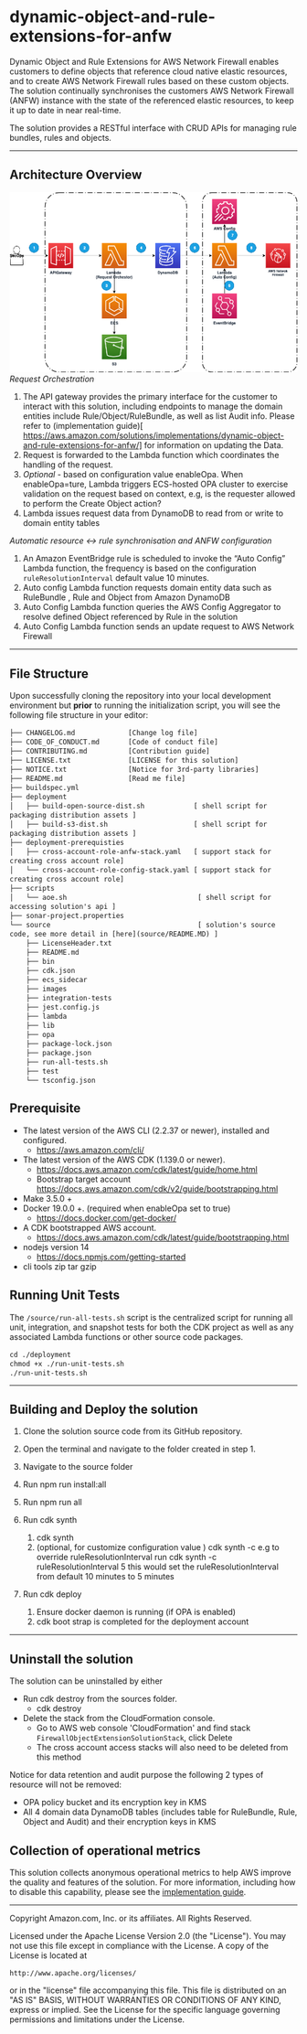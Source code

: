 # dynamic-object-and-rule-extensions-for-anfw
Dynamic Object and Rule Extensions for AWS Network Firewall enables customers to define objects that reference cloud native elastic resources, and to create AWS Network Firewall rules based on these custom objects.  The solution continually synchronises the customers AWS Network Firewall (ANFW) instance with the state of the referenced elastic resources, to keep it up to date in near real-time.

The solution provides a RESTful interface with CRUD APIs for managing rule bundles, rules and objects. 


***

## Architecture Overview

![Screenshot](source/images/solution_architect_diagram.png)
*Request Orchestration*


1. The API gateway provides the primary interface for the  customer to interact with this solution, including endpoints to manage the domain entities include Rule/Object/RuleBundle, as well as list Audit info. Please refer to (implementation guide)[ https://aws.amazon.com/solutions/implementations/dynamic-object-and-rule-extensions-for-anfw/]  for information on updating the Data.
2. Request is forwarded to the Lambda function which coordinates the handling of the request.
3. *Optional* - based on configuration value enableOpa. When enableOpa=ture, Lambda triggers ECS-hosted OPA cluster to exercise validation on the request based on context, e.g, is the requester allowed to perform the Create Object action? 
4. Lambda issues request data from DynamoDB to read from or write to domain entity tables

*Automatic resource ↔ rule synchronisation and ANFW configuration* 


1. An Amazon EventBridge rule is scheduled to invoke the “Auto Config” Lambda function, the frequency is based on the configuration `ruleResolutionInterval` default value 10 minutes.
2. Auto config Lambda function requests domain entity data such as RuleBundle , Rule and Object from Amazon DynamoDB 
3. Auto Config Lambda function queries the AWS Config Aggregator to resolve defined Object referenced by Rule in the solution
4. Auto Config Lambda function sends an update request to AWS Network Firewall

***

## File Structure

Upon successfully cloning the repository into your local development environment but **prior** to running the initialization script, you will see the following file structure in your editor:

```
├── CHANGELOG.md             [Change log file]
├── CODE_OF_CONDUCT.md       [Code of conduct file] 
├── CONTRIBUTING.md          [Contribution guide] 
├── LICENSE.txt              [LICENSE for this solution] 
├── NOTICE.txt               [Notice for 3rd-party libraries]
├── README.md                [Read me file]
├── buildspec.yml           
├── deployment
│   ├── build-open-source-dist.sh            [ shell script for packaging distribution assets ]
│   ├── build-s3-dist.sh                     [ shell script for packaging distribution assets ]
├── deployment-prerequisties        
│   ├── cross-account-role-anfw-stack.yaml   [ support stack for creating cross account role]
│   └── cross-account-role-config-stack.yaml [ support stack for creating cross account role]
├── scripts
│   └── aoe.sh                                [ shell script for accessing solution's api ]
├── sonar-project.properties
└── source                                    [ solution's source code, see more detail in [here](source/README.MD) ]
    ├── LicenseHeader.txt                     
    ├── README.md
    ├── bin
    ├── cdk.json
    ├── ecs_sidecar
    ├── images
    ├── integration-tests
    ├── jest.config.js
    ├── lambda
    ├── lib
    ├── opa
    ├── package-lock.json
    ├── package.json
    ├── run-all-tests.sh
    ├── test
    └── tsconfig.json

```

## Prerequisite
* The latest version of the AWS CLI (2.2.37 or newer), installed and configured.
    * https://aws.amazon.com/cli/
* The latest version of the AWS CDK (1.139.0 or newer).
    * https://docs.aws.amazon.com/cdk/latest/guide/home.html
    * Bootstrap target account https://docs.aws.amazon.com/cdk/v2/guide/bootstrapping.html
* Make 3.5.0 +
* Docker 19.0.0 +.  (required when enableOpa set to true)
    * https://docs.docker.com/get-docker/
* A CDK bootstrapped AWS account.
    * https://docs.aws.amazon.com/cdk/latest/guide/bootstrapping.html
* nodejs version 14 
    * https://docs.npmjs.com/getting-started
* cli tools zip tar gzip    


## Running Unit Tests

The `/source/run-all-tests.sh` script is the centralized script for running all unit, integration, and snapshot tests for both the CDK project as well as any associated Lambda functions or other source code packages.

```
cd ./deployment
chmod +x ./run-unit-tests.sh
./run-unit-tests.sh
```

***

## Building and Deploy the solution
1. Clone the solution source code from its GitHub repository.
2. Open the terminal and navigate to the folder created in step 1.
3. Navigate to the source folder
5. Run npm run install:all
6. Run npm run all
7. Run cdk synth
    1. cdk synth
    2. (optional, for customize configuration value ) cdk synth -c <Configuration> <Value> 
        e.g to override ruleResolutionInterval  run  cdk synth -c ruleResolutionInterval 5 this would set the ruleResolutionInterval from default 10 minutes to 5 minutes

8. Run cdk deploy
    1. Ensure docker daemon is running (if OPA is enabled)
    2. cdk boot strap is completed for the deployment account

***

## Uninstall the solution

The solution can be uninstalled by either

* Run cdk destroy from the sources folder.
    * cdk destroy
* Delete the stack from the CloudFormation console.
    * Go to AWS web console 'CloudFormation' and find stack `FirewallObjectExtensionSolutionStack`, click Delete
    * The cross account access stacks will also need to be deleted from this method

Notice for data retention and audit purpose the following 2 types of resource will not be removed:

* OPA policy bucket and its encryption key in KMS
* All 4 domain data DynamoDB tables (includes table for RuleBundle, Rule, Object and Audit) and their encryption keys in KMS


## Collection of operational metrics
This solution collects anonymous operational metrics to help AWS improve the quality and features of the solution. For more information, including how to disable this capability, please see the [implementation guide](https://aws.amazon.com/solutions/implementations/dynamic-object-and-rule-extensions-for-anfw/collection-of-operational-metrics.html).

***

Copyright Amazon.com, Inc. or its affiliates. All Rights Reserved.

Licensed under the Apache License Version 2.0 (the "License"). You may not use this file except in compliance with the License. A copy of the License is located at

    http://www.apache.org/licenses/

or in the "license" file accompanying this file. This file is distributed on an "AS IS" BASIS, WITHOUT WARRANTIES OR CONDITIONS OF ANY KIND, express or implied. See the License for the specific language governing permissions and limitations under the License.
